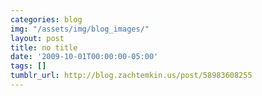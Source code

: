 ```yaml
---
categories: blog
img: "/assets/img/blog_images/" 
layout: post
title: no title
date: '2009-10-01T00:00:00-05:00'
tags: []
tumblr_url: http://blog.zachtemkin.us/post/58983608255
---
```

